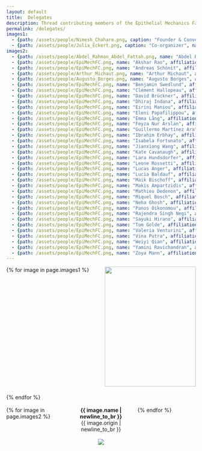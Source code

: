 ```yaml
---
layout: default
title:  Delegates
description: Thread contributing members of the Epithelial Mechanics Fan club
permalink: /delegates/
images1:
  - {path: /assets/people/Nimesh_Chahare.png, caption: "Founder & Convenor ", name: "Nimesh Chahare", description: "Columbia University \n New York, USA"}
  - {path: /assets/people/Julia_Eckert.png, caption: "Co-organizer", name: "Julia Eckert",  description: "University of Queensland \n Brisbane, Australia"}
images2: 
  - {path: /assets/people/Abdel_Rahman_Abdel_Fattah.png, name: "Abdel Rahman Abdel Fattah", affiliation: "...", origin: "Vienna, Austria"}
  - {path: /assets/people/EpiMechFC.png, name: "Akshar Rao", affiliation: "...", origin: "Bengaluru, India"}
  - {path: /assets/people/EpiMechFC.png, name: "Andreas Schönit", affiliation: "...", origin: "Paris, France"}
  - {path: /assets/people/Arthur_Michaut.png, name: "Arthur Michaut", affiliation: "...", origin: "Paris, France"}
  - {path: /assets/people/Augusto_Borges.png, name: "Augusto Borges", affiliation: "...", origin: "Cambridge, UK"}
  - {path: /assets/people/EpiMechFC.png, name: "Benjamin Swedlund", affiliation: "...", origin: "Los Angeles, USA"}
  - {path: /assets/people/EpiMechFC.png, name: "Clément Hallopeau", affiliation: "...", origin: "Barcelona, Spain"}
  - {path: /assets/people/EpiMechFC.png, name: "David Brückner", affiliation: "...", origin: "Basel, Switzerland"}
  - {path: /assets/people/EpiMechFC.png, name: "Dhiraj Indana", affiliation: "...", origin: "Pasadena, USA"}
  - {path: /assets/people/EpiMechFC.png, name: "Eirini Maniou", affiliation: "...", origin: "Padova, Italy"}
  - {path: /assets/people/EpiMechFC.png, name: "Eleni Papafilippou", affiliation: "...", origin: "London, UK"}
  - {path: /assets/people/EpiMechFC.png, name: "Emma Lång", affiliation: "...", origin: "Oslo, Norway"}
  - {path: /assets/people/EpiMechFC.png, name: "Feyza Nur Arslan", affiliation: "...", origin: "Lausanne, Switzerland"}
  - {path: /assets/people/EpiMechFC.png, name: "Guillermo Martínez Ara", affiliation: "...", origin: "Barcelona, Spain"}
  - {path: /assets/people/EpiMechFC.png, name: "Ibrahim Erbhay", affiliation: "...", origin: "Galway, Ireland"}
  - {path: /assets/people/EpiMechFC.png, name: "Isabela Fortunato", affiliation: "...", origin: "Barcelona, Spain"}
  - {path: /assets/people/EpiMechFC.png, name: "Jianxiong Wang", affiliation: "...", origin: "Brisbane, Australia"}
  - {path: /assets/people/EpiMechFC.png, name: "Kate Cavanaugh", affiliation: "...", origin: "San Francisco, USA"}
  - {path: /assets/people/EpiMechFC.png, name: "Lara Hundsdorfer", affiliation: "...", origin: "Tübingen, Germany"}
  - {path: /assets/people/EpiMechFC.png, name: "Leone Rossetti", affiliation: "...", origin: "London, UK"}
  - {path: /assets/people/EpiMechFC.png, name: "Lucas Anger", affiliation: "...", origin: "Paris, France"}
  - {path: /assets/people/EpiMechFC.png, name: "Lucia Baldauf", affiliation: "...", origin: "London, UK"}
  - {path: /assets/people/EpiMechFC.png, name: "Maik Bischoff", affiliation: "...", origin: "Chapel Hill, USA"}
  - {path: /assets/people/EpiMechFC.png, name: "Makis Ampartzidis", affiliation: "...", origin: "Cambridge, UK"}
  - {path: /assets/people/EpiMechFC.png, name: "Mathieu Dedenon", affiliation: "...", origin: "Geneva, Switzerland"}
  - {path: /assets/people/EpiMechFC.png, name: "Miquel Bosch", affiliation: "...", origin: "Barcelona, Spain"}
  - {path: /assets/people/EpiMechFC.png, name: "Neha Ghosh", affiliation: "...", origin: "New York, USA"}
  - {path: /assets/people/EpiMechFC.png, name: "Panos Oikonomou", affiliation: "...", origin: "New York, USA"}
  - {path: /assets/people/EpiMechFC.png, name: "Rajendra Singh Negi", affiliation: "...", origin: "Syracuse, USA"}
  - {path: /assets/people/EpiMechFC.png, name: "Sayuki Hirano", affiliation: "...", origin: "Kyoto, Japan"}
  - {path: /assets/people/EpiMechFC.png, name: "Tom Golde", affiliation: "...", origin: "Barcelona, Spain"}
  - {path: /assets/people/EpiMechFC.png, name: "Valeria Venturini", affiliation: "...", origin: "Barcelona, Spain"}
  - {path: /assets/people/EpiMechFC.png, name: "Vina Putra", affiliation: "...", origin: "Sydney, Australia"}
  - {path: /assets/people/EpiMechFC.png, name: "Weiyi Qian", affiliation: "...", origin: "New York, USA"}
  - {path: /assets/people/EpiMechFC.png, name: "Yamini Ravichandran", affiliation: "...", origin: "Geneva, Switzerland"}
  - {path: /assets/people/EpiMechFC.png, name: "Zoya Mann", affiliation: "...", origin: "Brisbane, Australia"}
---
```


<div class="gallery1">
  {% for image in page.images1 %}
    <div class="gallery-item">
      <a href="{{ site.baseurl }}{{ image.path }}">
        <img src="{{ site.baseurl }}{{ image.path }}"/>
      </a>
      <div class="image-caption">{{ image.caption }}</div>
      <div class="image-description"><b>{{ image.name | newline_to_br }}</b></div>
      <div class="image-description">{{ image.description | newline_to_br }}</div>
    </div>
  {% endfor %}
</div>

<br>
<div class="gallery2">
  {% for image in page.images2 %}
    <div class="gallery-item">
<!--      
      <a href="{{ site.baseurl }}{{ image.path }}">
        <img src="{{ site.baseurl }}{{ image.path }}"/>
      </a>
-->      
      <div class="image-description"><b>{{ image.name | newline_to_br }}</b></div>
 <!--      
      <div class="image-description">{{ image.affiliation | newline_to_br }}</div>
 -->      
      <div class="image-description">{{ image.origin | newline_to_br }}</div>
    </div>
  {% endfor %}
  <br>
</div>

<br>
<div style="text-align: center;">
  <a href="{{ site.baseurl }}/assets/people/Blank_world_map_Equal_Earth_projection.svg">  
            <img src="{{ site.baseurl }} /assets/people/Blank_world_map_Equal_Earth_projection.svg"/>
  </a>
</div>




<style>
  .gallery1 {
    display: grid;
    grid-template-columns: repeat(2, 1fr);
    gap: 20px;
    max-width: 800px;
    margin: 0 auto;
  }

  .gallery2 {
    display: grid;
    grid-template-columns: repeat(3, 1fr);
    gap: 20px;
    max-width: 800px;
    margin: 0 auto;
  }
  
  .gallery-item {
    overflow: hidden;
    text-align: center;
  }
  
  .gallery-item img {
    width: 100%;
    height: auto;
    aspect-ratio: 1/1;
    object-fit: cover;
    transition: transform 0.5s ease-in-out;
  }
  
  .gallery-item:hover img {
    transform: scale(1.1);
  }
  
  .image-caption {
    margin-top: 10px;
    font-size: 0.9em;
    color: #666;
  }
</style>





<!--
<div class="gallery">
  {% for image in page.images %}
    <div class="gallery-item">
      <a href="{{ site.baseurl }}{{ image.path }}">
        <img src="{{ site.baseurl }}{{ image.path }}"/>
      </a>
      <div class="image-caption">{{ image.caption }}</div>
      <div class="image-description">{{ image.description | newline_to_br }}</div>
    </div>
  {% endfor %}
</div>

<style>
  .gallery {
    display: grid;
    grid-template-columns: repeat(2, 1fr);
    gap: 20px;
    max-width: 800px;
    margin: 0 auto;
  }
  
  .gallery-item {
    overflow: hidden;
    text-align: center;
  }
  
  .gallery-item img {
    width: 100%;
    height: auto;
    aspect-ratio: 1/1;
    object-fit: cover;
    transition: transform 0.5s ease-in-out;
  }
  
  .gallery-item:hover img {
    transform: scale(1.1);
  }
  
  .image-caption {
    margin-top: 10px;
    font-size: 0.9em;
    color: #666;
  }
</style>
-->
